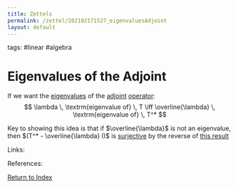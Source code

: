 ```yaml
---
title: Zettels
permalink: /zettel/202102171527_eigenvaluesAdjoint
layout: default
---
```

tags: #linear #algebra

# Eigenvalues of the Adjoint

If we want the [eigenvalues](202102120912_eigenvalueDefinition) of the [adjoint](202102161843_adjointDefinition) [operator](202102082104_operatorDefinition):
$$
\lambda \, \textrm{eigenvalue of} \, T \iff \overline{\lambda} \, \textrm{eigenvalue of} \, T^*
$$

Key to showing this idea is that if $\overline{\lambda}$ is not an eigenvalue, then 
$(T^* - \overline{\lambda} I)$ is [surjective](202102071809_surjectiveDefinition) by the reverse of [this result](202102120920_equivalencesEigenvalue)

Links: 

References: 

[Return to Index](index)